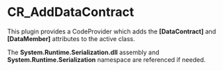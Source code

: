 CR_AddDataContract
==================

This plugin provides a CodeProvider which adds the **[DataContract]** and **[DataMember]** attributes to the active class.

The **System.Runtime.Serialization.dll** assembly and **System.Runtime.Serialization** namespace are referenced if needed.


